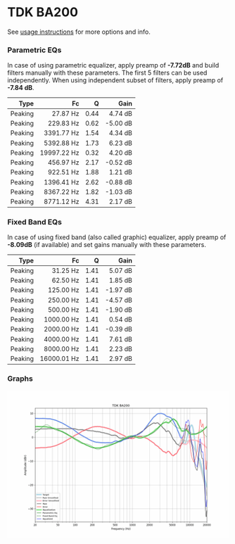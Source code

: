 # TDK BA200
See [usage instructions](https://github.com/jaakkopasanen/AutoEq#usage) for more options and info.

### Parametric EQs
In case of using parametric equalizer, apply preamp of **-7.72dB** and build filters manually
with these parameters. The first 5 filters can be used independently.
When using independent subset of filters, apply preamp of **-7.84 dB**.

| Type    | Fc          |    Q | Gain     |
|--------:|------------:|-----:|---------:|
| Peaking | 27.87 Hz    | 0.44 | 4.74 dB  |
| Peaking | 229.83 Hz   | 0.62 | -5.00 dB |
| Peaking | 3391.77 Hz  | 1.54 | 4.34 dB  |
| Peaking | 5392.88 Hz  | 1.73 | 6.23 dB  |
| Peaking | 19997.22 Hz | 0.32 | 4.20 dB  |
| Peaking | 456.97 Hz   | 2.17 | -0.52 dB |
| Peaking | 922.51 Hz   | 1.88 | 1.21 dB  |
| Peaking | 1396.41 Hz  | 2.62 | -0.88 dB |
| Peaking | 8367.22 Hz  | 1.82 | -1.03 dB |
| Peaking | 8771.12 Hz  | 4.31 | 2.17 dB  |

### Fixed Band EQs
In case of using fixed band (also called graphic) equalizer, apply preamp of **-8.09dB**
(if available) and set gains manually with these parameters.

| Type    | Fc          |    Q | Gain     |
|--------:|------------:|-----:|---------:|
| Peaking | 31.25 Hz    | 1.41 | 5.07 dB  |
| Peaking | 62.50 Hz    | 1.41 | 1.85 dB  |
| Peaking | 125.00 Hz   | 1.41 | -1.97 dB |
| Peaking | 250.00 Hz   | 1.41 | -4.57 dB |
| Peaking | 500.00 Hz   | 1.41 | -1.90 dB |
| Peaking | 1000.00 Hz  | 1.41 | 0.54 dB  |
| Peaking | 2000.00 Hz  | 1.41 | -0.39 dB |
| Peaking | 4000.00 Hz  | 1.41 | 7.61 dB  |
| Peaking | 8000.00 Hz  | 1.41 | 2.23 dB  |
| Peaking | 16000.01 Hz | 1.41 | 2.97 dB  |

### Graphs
![](./TDK%20BA200.png)